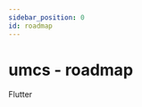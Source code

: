 ```yaml
---
sidebar_position: 0
id: roadmap
---
```


# umcs - roadmap

<span className="badge badge--primary">Flutter</span>